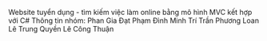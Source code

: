 Website tuyển dụng - tìm kiếm việc làm online bằng mô hình MVC kết hợp với C#
Thông tin nhóm:
    Phan Gia Đạt
    Phạm Đình Minh Trí
    Trần Phương Loan
    Lê Trung Quyền
    Lê Công Thuận
